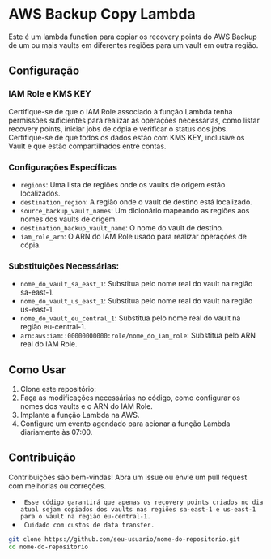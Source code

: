 # AWS Backup Copy Lambda

Este é um lambda function para copiar os recovery points do AWS Backup de um ou mais vaults em diferentes regiões para um vault em outra região.

## Configuração

### IAM Role e KMS KEY

Certifique-se de que o IAM Role associado à função Lambda tenha permissões suficientes para realizar as operações necessárias, como listar recovery points, iniciar jobs de cópia e verificar o status dos jobs.
Certifique-se de que todos os dados estão com KMS KEY, inclusive os Vault e que estão compartilhados entre contas.

### Configurações Específicas

- `regions`: Uma lista de regiões onde os vaults de origem estão localizados.
- `destination_region`: A região onde o vault de destino está localizado.
- `source_backup_vault_names`: Um dicionário mapeando as regiões aos nomes dos vaults de origem.
- `destination_backup_vault_name`: O nome do vault de destino.
- `iam_role_arn`: O ARN do IAM Role usado para realizar operações de cópia.

### Substituições Necessárias:
- `nome_do_vault_sa_east_1`: Substitua pelo nome real do vault na região sa-east-1.
- `nome_do_vault_us_east_1`: Substitua pelo nome real do vault na região us-east-1.
- `nome_do_vault_eu_central_1`: Substitua pelo nome real do vault na região eu-central-1.
- `arn:aws:iam::00000000000:role/nome_do_iam_role`: Substitua pelo ARN real do IAM Role.

## Como Usar

1. Clone este repositório:
2. Faça as modificações necessárias no código, como configurar os nomes dos vaults e o ARN do IAM Role.
3. Implante a função Lambda na AWS.
4. Configure um evento agendado para acionar a função Lambda diariamente às 07:00.

## Contribuição

Contribuições são bem-vindas! Abra um issue ou envie um pull request com melhorias ou correções.


- ` Esse código garantirá que apenas os recovery points criados no dia atual sejam copiados dos vaults nas regiões sa-east-1 e us-east-1 para o vault na região eu-central-1.`
- ` Cuidado com custos de data transfer.`

```bash
git clone https://github.com/seu-usuario/nome-do-repositorio.git
cd nome-do-repositorio
